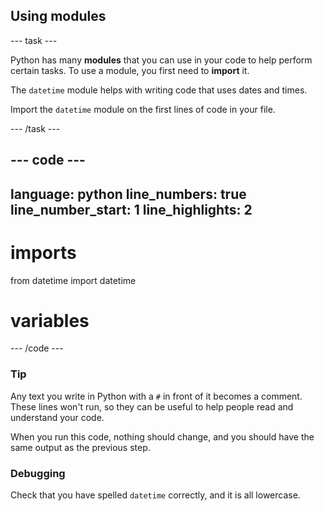 <h2 class="c-project-heading--task">Using modules</h2>

\--- task ---

Python has many **modules** that you can use in your code to help perform certain tasks. To use a module, you first need to **import** it.

The `datetime` module helps with writing code that uses dates and times.

Import the `datetime` module on the first lines of code in your file.

\--- /task ---

## --- code ---

language: python
line_numbers: true
line_number_start: 1
line_highlights: 2
---------------------------------------

# imports

from datetime import datetime

# variables

\--- /code ---

<div class="c-project-callout c-project-callout--tip">

### Tip

Any text you write in Python with a `#` in front of it becomes a comment. These lines won't run, so they can be useful to help people read and understand your code.

</div>

When you run this code, nothing should change, and you should have the same output as the previous step.

<div class="c-project-callout c-project-callout--debug">

### Debugging

Check that you have spelled `datetime` correctly, and it is all lowercase.

</div>
